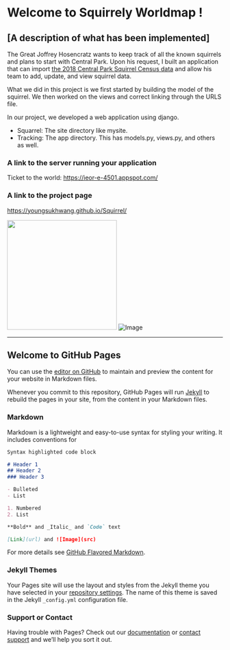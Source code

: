 # Welcome to Squirrely Worldmap !

## [A description of what has been implemented]
The Great Joffrey Hosencratz wants to keep track of all the known squirrels and plans to start with Central Park.
Upon his request, I built an application that can import
[the 2018 Central Park Squirrel Census data](https://data.cityofnewyork.us/Environment/2018-Central-Park-Squirrel-Census-Squirrel-Data/vfnx-vebw)
and allow his team to add, update, and view squirrel data.

What we did in this project is we first started by building the model of the squirrel. We then worked on the views and correct linking through the URLS file.

In our project, we developed a web application using django.
 - Squarrel: The site directory like mysite.
 - Tracking: The app directory. This has models.py, views.py, and others as well.

### A link to the server running your application
Ticket to the world: https://ieor-e-4501.appspot.com/

### A link to the project page
https://youngsukhwang.github.io/Squirrel/

<image src="https://cdn.pixabay.com/photo/2014/12/17/00/28/red-squirrel-570936_960_720.jpg" style="width:256px;height:256px;"></image>
![Image]("https://cdn.pixabay.com/photo/2014/12/17/00/28/red-squirrel-570936_960_720.jpg" )

--------------------

## Welcome to GitHub Pages

You can use the [editor on GitHub](https://github.com/YoungsukHwang/Squirrel/edit/gh-pages/index.md) to maintain and preview the content for your website in Markdown files.

Whenever you commit to this repository, GitHub Pages will run [Jekyll](https://jekyllrb.com/) to rebuild the pages in your site, from the content in your Markdown files.

### Markdown

Markdown is a lightweight and easy-to-use syntax for styling your writing. It includes conventions for

```markdown
Syntax highlighted code block

# Header 1
## Header 2
### Header 3

- Bulleted
- List

1. Numbered
2. List

**Bold** and _Italic_ and `Code` text

[Link](url) and ![Image](src)
```

For more details see [GitHub Flavored Markdown](https://guides.github.com/features/mastering-markdown/).

### Jekyll Themes

Your Pages site will use the layout and styles from the Jekyll theme you have selected in your [repository settings](https://github.com/YoungsukHwang/Squirrel/settings). The name of this theme is saved in the Jekyll `_config.yml` configuration file.

### Support or Contact

Having trouble with Pages? Check out our [documentation](https://docs.github.com/categories/github-pages-basics/) or [contact support](https://github.com/contact) and we’ll help you sort it out.
